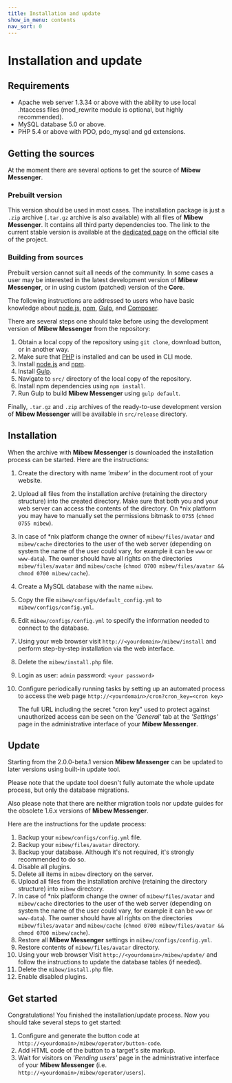 ```yaml
---
title: Installation and update
show_in_menu: contents
nav_sort: 0
---
```


# Installation and update

## Requirements

 * Apache web server 1.3.34 or above with the ability to use local .htaccess
   files (mod_rewrite module is optional, but highly recommended).
 * MySQL database 5.0 or above.
 * PHP 5.4 or above with PDO, pdo_mysql and gd extensions.


## Getting the sources

At the moment there are several options to get the source of **Mibew
Messenger**.


### Prebuilt version

This version should be used in most cases. The installation package is just
a `.zip` archive (`.tar.gz` archive is also available) with all files of
**Mibew Messenger**. It contains all third party dependencies too. The link to
the current stable version is available at the
[dedicated page](https://mibew.org/download) on the official site of the
project.


### Building from sources

Prebuilt version cannot suit all needs of the community. In some cases a user
may be interested in the latest development version of **Mibew Messenger**, or
in using custom (patched) version of the **Core**.

The following instructions are addressed to users who have basic knowledge
about [node.js](http://nodejs.org/), [npm](https://www.npmjs.org/),
[Gulp](http://gulpjs.com/), and [Composer](https://getcomposer.org/).

There are several steps one should take before using the development version
of **Mibew Messenger** from the repository:

1. Obtain a local copy of the repository using `git clone`, download button,
   or in another way.
2. Make sure that [PHP](http://php.net/) is installed and can be used in CLI
   mode.
2. Install [node.js](http://nodejs.org/) and [npm](https://www.npmjs.org/).
3. Install [Gulp](http://gulpjs.com/).
5. Navigate to `src/` directory of the local copy of the repository.
6. Install npm dependencies using `npm install`.
7. Run Gulp to build **Mibew Messenger** using `gulp default`.

Finally, `.tar.gz` and `.zip` archives of the ready-to-use development version
of **Mibew Messenger** will be available in `src/release` directory.


## Installation

When the archive with **Mibew Messenger** is downloaded the installation
process can be started. Here are the instructions:

1. Create the directory with name _'mibew'_ in the document root of your
   website.
2. Upload all files from the installation archive (retaining the directory
   structure) into the created directory.
   Make sure that both you and your web server can access the contents of the
   directory. On \*nix platform you may have to manually set the permissions
   bitmask to `0755` (`chmod 0755 mibew`).
3. In case of \*nix platform change the owner of `mibew/files/avatar` and
   `mibew/cache` directories to the user of the web server (depending on
   system the name of the user could vary, for example it can be `www` or
   `www-data`).
   The owner should have all rights on the directories `mibew/files/avatar`
   and `mibew/cache`
   (`chmod 0700 mibew/files/avatar && chmod 0700 mibew/cache`).
4. Create a MySQL database with the name `mibew`.
5. Copy the file `mibew/configs/default_config.yml` to
   `mibew/configs/config.yml`.
6. Edit `mibew/configs/config.yml` to specify the information needed to
   connect to the database.
7. Using your web browser visit `http://<yourdomain>/mibew/install` and
   perform step-by-step installation via the web interface.
8. Delete the `mibew/install.php` file.
9. Login as
        user: `admin`
        password: `<your password>`
10. Configure periodically running tasks by setting up an automated
    process to access the web page
    `http://<yourdomain>/cron?cron_key=<cron key>`

    The full URL including the secret "cron key" used to protect against
    unauthorized access can be seen on the _'General'_ tab at the _'Settings'_
    page in the administrative interface of your **Mibew Messenger**.


## Update

Starting from the 2.0.0-beta.1 version **Mibew Messenger** can be updated to
later versions using built-in update tool.

Please note that the update tool doesn't fully automate the whole update
process, but only the database migrations.

Also please note that there are neither migration tools nor update guides for
the obsolete 1.6.x versions of **Mibew Messenger**.

Here are the instructions for the update process:

1. Backup your `mibew/configs/config.yml` file.
2. Backup your `mibew/files/avatar` directory.
3. Backup your database. Although it's not required, it's strongly recommended
   to do so.
3. Disable all plugins.
4. Delete all items in `mibew` directory on the server.
5. Upload all files from the installation archive (retaining the directory
   structure) into `mibew` directory.
6. In case of \*nix platform change the owner of `mibew/files/avatar` and
  `mibew/cache` directories to the user of the web server (depending on system
  the name of the user could vary, for example it can be `www` or `www-data`).
  The owner should have all rights on the directories `mibew/files/avatar` and
  `mibew/cache`
  (`chmod 0700 mibew/files/avatar && chmod 0700 mibew/cache`).
7. Restore all **Mibew Messenger** settings in `mibew/configs/config.yml`.
8. Restore contents of `mibew/files/avatar` directory.
9. Using your web browser Visit `http://<yourdomain>/mibew/update/` and follow
   the instructions to update the database tables (if needed).
10. Delete the `mibew/install.php` file.
11. Enable disabled plugins.

## Get started

Congratulations! You finished the installation/update process. Now you should
take several steps to get started:
1. Configure and generate the button code at
   `http://<yourdomain>/mibew/operator/button-code`.
2. Add HTML code of the button to a target's site markup.
3. Wait for visitors on _'Pending users'_ page in the administrative interface
   of your **Mibew Messenger** (i.e. `http://<yourdomain>/mibew/operator/users`).
